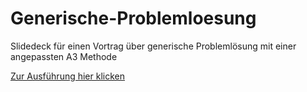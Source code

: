 # Generische-Problemloesung
Slidedeck für einen Vortrag über generische Problemlösung mit einer angepassten A3 Methode

[Zur Ausführung hier klicken](https://stho32.github.io/Generische-Problemloesung/)
